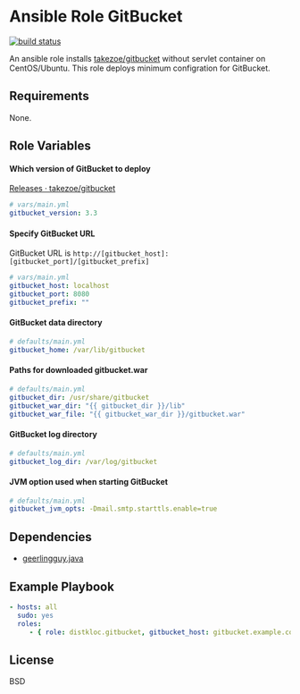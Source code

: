 Ansible Role GitBucket
=========

[![build status](https://circleci.com/gh/distkloc/ansible-role-gitbucket.png?circle-token=cb7643144506b8ab32cbb9b44532e3fbc94ac3c5)](https://circleci.com/gh/distkloc/ansible-role-gitbucket)

An ansible role installs [takezoe/gitbucket](https://github.com/takezoe/gitbucket) without servlet container on CentOS/Ubuntu.
This role deploys minimum configration for GitBucket.

Requirements
------------

None.

Role Variables
--------------

#### Which version of GitBucket to deploy

[Releases · takezoe/gitbucket](https://github.com/takezoe/gitbucket/releases)

```yml
# vars/main.yml
gitbucket_version: 3.3
```

#### Specify GitBucket URL

GitBucket URL is `http://[gitbucket_host]:[gitbucket_port]/[gitbucket_prefix]`

```yml
# vars/main.yml
gitbucket_host: localhost
gitbucket_port: 8080
gitbucket_prefix: ""
```

#### GitBucket data directory

```yml
# defaults/main.yml
gitbucket_home: /var/lib/gitbucket
```

#### Paths for downloaded gitbucket.war

```yml
# defaults/main.yml
gitbucket_dir: /usr/share/gitbucket
gitbucket_war_dir: "{{ gitbucket_dir }}/lib"
gitbucket_war_file: "{{ gitbucket_war_dir }}/gitbucket.war"
```

#### GitBucket log directory

```yml
# defaults/main.yml
gitbucket_log_dir: /var/log/gitbucket
```

#### JVM option used when starting GitBucket

```yml
# defaults/main.yml
gitbucket_jvm_opts: -Dmail.smtp.starttls.enable=true
```

Dependencies
------------

- [geerlingguy.java](https://galaxy.ansible.com/list#/roles/439)

Example Playbook
----------------

```yml
- hosts: all
  sudo: yes
  roles:
     - { role: distkloc.gitbucket, gitbucket_host: gitbucket.example.com, gitbucket_port: 80  }
```

License
-------

BSD


